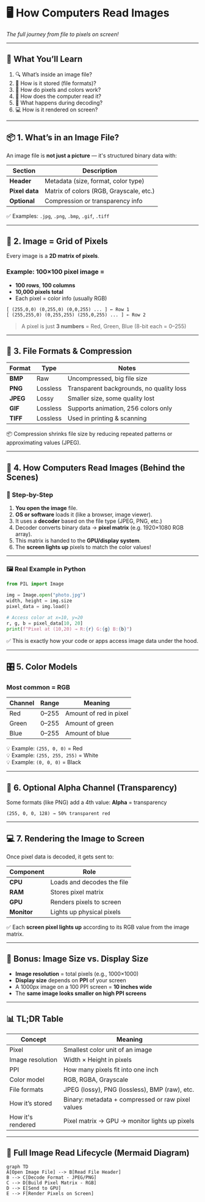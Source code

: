 # 🖥️ How Computers Read Images

_The full journey from file to pixels on screen!_

---

## 🧠 What You’ll Learn

1. 🔍 What’s inside an image file?
2. 🧾 How is it stored (file formats)?
3. 🎨 How do pixels and colors work?
4. 🧮 How does the computer read it?
5. 🔧 What happens during decoding?
6. 💻 How is it rendered on screen?

---

## 📦 1. What’s in an Image File?

An image file is **not just a picture** — it's structured binary data with:

| Section        | Description                             |
| -------------- | --------------------------------------- |
| **Header**     | Metadata (size, format, color type)     |
| **Pixel data** | Matrix of colors (RGB, Grayscale, etc.) |
| **Optional**   | Compression or transparency info        |

✅ Examples: `.jpg`, `.png`, `.bmp`, `.gif`, `.tiff`

---

## 🎨 2. Image = Grid of Pixels

Every image is a **2D matrix of pixels**.

### Example: 100×100 pixel image =

- **100 rows**, **100 columns**
- **10,000 pixels total**
- Each pixel = color info (usually RGB)

```text
[ (255,0,0) (0,255,0) (0,0,255) ... ] ← Row 1
[ (255,255,0) (0,255,255) (255,0,255) ... ] ← Row 2
```

> A pixel is just **3 numbers** = Red, Green, Blue (8-bit each = 0–255)

---

## 🧾 3. File Formats & Compression

| Format   | Type     | Notes                                    |
| -------- | -------- | ---------------------------------------- |
| **BMP**  | Raw      | Uncompressed, big file size              |
| **PNG**  | Lossless | Transparent backgrounds, no quality loss |
| **JPEG** | Lossy    | Smaller size, some quality lost          |
| **GIF**  | Lossless | Supports animation, 256 colors only      |
| **TIFF** | Lossless | Used in printing & scanning              |

📦 Compression shrinks file size by reducing repeated patterns or approximating values (JPEG).

---

## 🧮 4. How Computers Read Images (Behind the Scenes)

### 🔄 Step-by-Step

1. **You open the image** file.
2. **OS or software** loads it (like a browser, image viewer).
3. It uses a **decoder** based on the file type (JPEG, PNG, etc.)
4. Decoder converts binary data → **pixel matrix** (e.g. 1920×1080 RGB array).
5. This matrix is handed to the **GPU/display system**.
6. The **screen lights up** pixels to match the color values!

---

### 🖼️ Real Example in Python

```python
from PIL import Image

img = Image.open("photo.jpg")
width, height = img.size
pixel_data = img.load()

# Access color at x=10, y=20
r, g, b = pixel_data[10, 20]
print(f"Pixel at (10,20) → R:{r} G:{g} B:{b}")
```

✅ This is exactly how your code or apps access image data under the hood.

---

## 🎛️ 5. Color Models

### Most common = **RGB**

| Channel | Range | Meaning                |
| ------- | ----- | ---------------------- |
| Red     | 0–255 | Amount of red in pixel |
| Green   | 0–255 | Amount of green        |
| Blue    | 0–255 | Amount of blue         |

💡 Example: `(255, 0, 0)` = Red  
💡 Example: `(255, 255, 255)` = White  
💡 Example: `(0, 0, 0)` = Black

---

## 🧪 6. Optional Alpha Channel (Transparency)

Some formats (like PNG) add a 4th value: **Alpha** = transparency

```text
(255, 0, 0, 128) → 50% transparent red
```

---

## 💻 7. Rendering the Image to Screen

Once pixel data is decoded, it gets sent to:

| Component   | Role                       |
| ----------- | -------------------------- |
| **CPU**     | Loads and decodes the file |
| **RAM**     | Stores pixel matrix        |
| **GPU**     | Renders pixels to screen   |
| **Monitor** | Lights up physical pixels  |

✅ Each **screen pixel lights up** according to its RGB value from the image matrix.

---

## 🧠 Bonus: Image Size vs. Display Size

- **Image resolution** = total pixels (e.g., 1000×1000)
- **Display size** depends on **PPI** of your screen
- A 1000px image on a 100 PPI screen = **10 inches wide**
- The **same image looks smaller on high PPI screens**

---

## 📊 TL;DR Table

| Concept           | Meaning                                           |
| ----------------- | ------------------------------------------------- |
| Pixel             | Smallest color unit of an image                   |
| Image resolution  | Width × Height in pixels                          |
| PPI               | How many pixels fit into one inch                 |
| Color model       | RGB, RGBA, Grayscale                              |
| File formats      | JPEG (lossy), PNG (lossless), BMP (raw), etc.     |
| How it’s stored   | Binary: metadata + compressed or raw pixel values |
| How it's rendered | Pixel matrix → GPU → monitor lights up pixels     |

---

## 🔁 Full Image Read Lifecycle (Mermaid Diagram)

```mermaid
graph TD
A[Open Image File] --> B[Read File Header]
B --> C[Decode Format - JPEG/PNG]
C --> D[Build Pixel Matrix - RGB]
D --> E[Send to GPU]
E --> F[Render Pixels on Screen]
```
